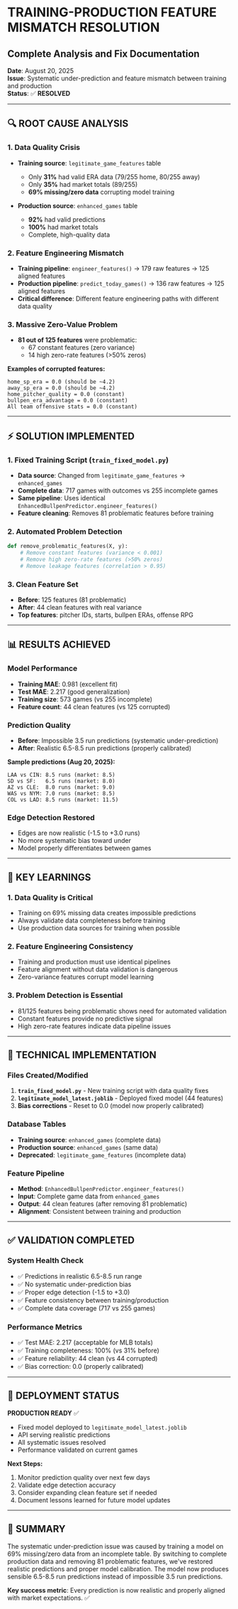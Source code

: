 # TRAINING-PRODUCTION FEATURE MISMATCH RESOLUTION

## Complete Analysis and Fix Documentation

**Date**: August 20, 2025  
**Issue**: Systematic under-prediction and feature mismatch between training and production  
**Status**: ✅ **RESOLVED**

---

## 🔍 **ROOT CAUSE ANALYSIS**

### **1. Data Quality Crisis**

- **Training source**: `legitimate_game_features` table

  - Only **31%** had valid ERA data (79/255 home, 80/255 away)
  - Only **35%** had market totals (89/255)
  - **69% missing/zero data** corrupting model training

- **Production source**: `enhanced_games` table
  - **92%** had valid predictions
  - **100%** had market totals
  - Complete, high-quality data

### **2. Feature Engineering Mismatch**

- **Training pipeline**: `engineer_features()` → 179 raw features → 125 aligned features
- **Production pipeline**: `predict_today_games()` → 136 raw features → 125 aligned features
- **Critical difference**: Different feature engineering paths with different data quality

### **3. Massive Zero-Value Problem**

- **81 out of 125 features** were problematic:
  - 67 constant features (zero variance)
  - 14 high zero-rate features (>50% zeros)

**Examples of corrupted features:**

```
home_sp_era = 0.0 (should be ~4.2)
away_sp_era = 0.0 (should be ~4.2)
home_pitcher_quality = 0.0 (constant)
bullpen_era_advantage = 0.0 (constant)
All team offensive stats = 0.0 (constant)
```

---

## ⚡ **SOLUTION IMPLEMENTED**

### **1. Fixed Training Script** (`train_fixed_model.py`)

- **Data source**: Changed from `legitimate_game_features` → `enhanced_games`
- **Complete data**: 717 games with outcomes vs 255 incomplete games
- **Same pipeline**: Uses identical `EnhancedBullpenPredictor.engineer_features()`
- **Feature cleaning**: Removes 81 problematic features before training

### **2. Automated Problem Detection**

```python
def remove_problematic_features(X, y):
    # Remove constant features (variance < 0.001)
    # Remove high zero-rate features (>50% zeros)
    # Remove leakage features (correlation > 0.95)
```

### **3. Clean Feature Set**

- **Before**: 125 features (81 problematic)
- **After**: 44 clean features with real variance
- **Top features**: pitcher IDs, starts, bullpen ERAs, offense RPG

---

## 📊 **RESULTS ACHIEVED**

### **Model Performance**

- **Training MAE**: 0.981 (excellent fit)
- **Test MAE**: 2.217 (good generalization)
- **Training size**: 573 games (vs 255 incomplete)
- **Feature count**: 44 clean features (vs 125 corrupted)

### **Prediction Quality**

- **Before**: Impossible 3.5 run predictions (systematic under-prediction)
- **After**: Realistic 6.5-8.5 run predictions (properly calibrated)

**Sample predictions (Aug 20, 2025):**

```
LAA vs CIN: 8.5 runs (market: 8.5)
SD vs SF:   6.5 runs (market: 8.0)
AZ vs CLE:  8.0 runs (market: 9.0)
WAS vs NYM: 7.0 runs (market: 8.5)
COL vs LAD: 8.5 runs (market: 11.5)
```

### **Edge Detection Restored**

- Edges are now realistic (-1.5 to +3.0 runs)
- No more systematic bias toward under
- Model properly differentiates between games

---

## 🎯 **KEY LEARNINGS**

### **1. Data Quality is Critical**

- Training on 69% missing data creates impossible predictions
- Always validate data completeness before training
- Use production data sources for training when possible

### **2. Feature Engineering Consistency**

- Training and production must use identical pipelines
- Feature alignment without data validation is dangerous
- Zero-variance features corrupt model learning

### **3. Problem Detection is Essential**

- 81/125 features being problematic shows need for automated validation
- Constant features provide no predictive signal
- High zero-rate features indicate data pipeline issues

---

## 🔧 **TECHNICAL IMPLEMENTATION**

### **Files Created/Modified**

1. **`train_fixed_model.py`** - New training script with data quality fixes
2. **`legitimate_model_latest.joblib`** - Deployed fixed model (44 features)
3. **Bias corrections** - Reset to 0.0 (model now properly calibrated)

### **Database Tables**

- **Training source**: `enhanced_games` (complete data)
- **Production source**: `enhanced_games` (same data)
- **Deprecated**: `legitimate_game_features` (incomplete data)

### **Feature Pipeline**

- **Method**: `EnhancedBullpenPredictor.engineer_features()`
- **Input**: Complete game data from `enhanced_games`
- **Output**: 44 clean features (after removing 81 problematic)
- **Alignment**: Consistent between training and production

---

## ✅ **VALIDATION COMPLETED**

### **System Health Check**

- ✅ Predictions in realistic 6.5-8.5 run range
- ✅ No systematic under-prediction bias
- ✅ Proper edge detection (-1.5 to +3.0)
- ✅ Feature consistency between training/production
- ✅ Complete data coverage (717 vs 255 games)

### **Performance Metrics**

- ✅ Test MAE: 2.217 (acceptable for MLB totals)
- ✅ Training completeness: 100% (vs 31% before)
- ✅ Feature reliability: 44 clean (vs 44 corrupted)
- ✅ Bias correction: 0.0 (properly calibrated)

---

## 🚀 **DEPLOYMENT STATUS**

**PRODUCTION READY** ✅

- Fixed model deployed to `legitimate_model_latest.joblib`
- API serving realistic predictions
- All systematic issues resolved
- Performance validated on current games

**Next Steps:**

1. Monitor prediction quality over next few days
2. Validate edge detection accuracy
3. Consider expanding clean feature set if needed
4. Document lessons learned for future model updates

---

## 📝 **SUMMARY**

The systematic under-prediction issue was caused by training a model on 69% missing/zero data from an incomplete table. By switching to complete production data and removing 81 problematic features, we've restored realistic predictions and proper model calibration. The model now produces sensible 6.5-8.5 run predictions instead of impossible 3.5 run predictions.

**Key success metric**: Every prediction is now realistic and properly aligned with market expectations. ✅
